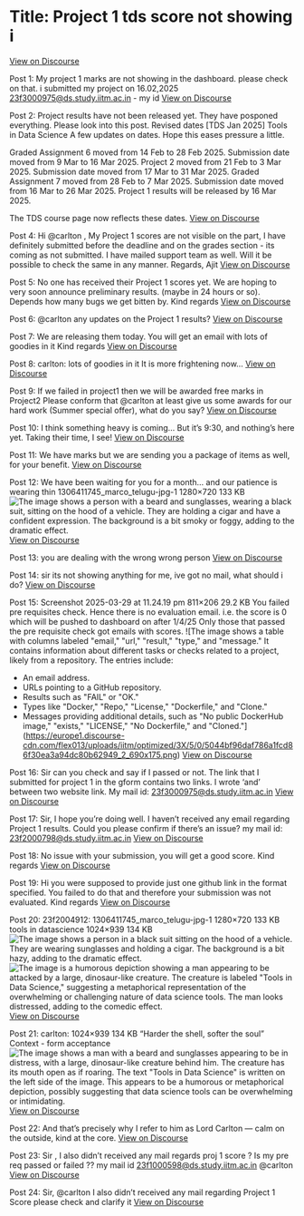 # Title: Project 1 tds score not showing i
[View on Discourse](https://discourse.onlinedegree.iitm.ac.in/t/project-1-tds-score-not-showing-i/168916)

Post 1: My project 1 marks are not showing in the dashboard. please check on that. i submitted my project on 16.02,2025 23f3000975@ds.study.iitm.ac.in  - my id
[View on Discourse](https://discourse.onlinedegree.iitm.ac.in/t/project-1-tds-score-not-showing-i/168916/1)


Post 2: Project results have not been released yet. They have posponed everything. Please look into this post. Revised dates [TDS Jan 2025] Tools in Data Science A few updates on dates. Hope this eases pressure a little. 

Graded Assignment 6 moved from 14 Feb to 28 Feb 2025. Submission date moved from 9 Mar to 16 Mar 2025.
Project 2 moved from 21 Feb to 3 Mar 2025. Submission date moved from 17 Mar to 31 Mar 2025.
Graded Assignment 7 moved from 28 Feb to 7 Mar 2025. Submission date moved from 16 Mar to 26 Mar 2025.
Project 1 results will be released by 16 Mar 2025.

The TDS course page now reflects these dates.
[View on Discourse](https://discourse.onlinedegree.iitm.ac.in/t/project-1-tds-score-not-showing-i/168916/2)


Post 4: Hi @carlton , My Project 1 scores are not visible on the part, I have definitely submitted before the deadline and on the grades section - its coming as not submitted. I have mailed support team as well. Will it be possible to check the same in any manner. Regards, Ajit
[View on Discourse](https://discourse.onlinedegree.iitm.ac.in/t/project-1-tds-score-not-showing-i/168916/4)


Post 5: No one has received their Project 1 scores yet. We are hoping to very soon announce preliminary results. (maybe in 24 hours or so). Depends how many bugs we get bitten by. Kind regards
[View on Discourse](https://discourse.onlinedegree.iitm.ac.in/t/project-1-tds-score-not-showing-i/168916/5)


Post 6: @carlton any updates on the Project 1 results?
[View on Discourse](https://discourse.onlinedegree.iitm.ac.in/t/project-1-tds-score-not-showing-i/168916/6)


Post 7: We are releasing them today. You will get an email with lots of goodies in it Kind regards
[View on Discourse](https://discourse.onlinedegree.iitm.ac.in/t/project-1-tds-score-not-showing-i/168916/7)


Post 8: carlton: lots of goodies in it It is more frightening now…
[View on Discourse](https://discourse.onlinedegree.iitm.ac.in/t/project-1-tds-score-not-showing-i/168916/8)


Post 9: If we failed in project1 then we will be awarded free marks in Project2 Please conform that @carlton at least give us some awards for our hard work (Summer special offer), what do you say?
[View on Discourse](https://discourse.onlinedegree.iitm.ac.in/t/project-1-tds-score-not-showing-i/168916/9)


Post 10: I think something heavy is coming… But it’s 9:30, and nothing’s here yet. Taking their time, I see!
[View on Discourse](https://discourse.onlinedegree.iitm.ac.in/t/project-1-tds-score-not-showing-i/168916/10)


Post 11: We have marks but we are sending you a package of items as well, for your benefit.
[View on Discourse](https://discourse.onlinedegree.iitm.ac.in/t/project-1-tds-score-not-showing-i/168916/11)


Post 12: We have been waiting for you for a month… and our patience is wearing thin 1306411745_marco_telugu-jpg-1 1280×720 133 KB
![The image shows a person with a beard and sunglasses, wearing a black suit, sitting on the hood of a vehicle. They are holding a cigar and have a confident expression. The background is a bit smoky or foggy, adding to the dramatic effect.](https://europe1.discourse-cdn.com/flex013/uploads/iitm/optimized/3X/c/2/c2b3cf40d7c5b4b3540661aadd70ad58532b671b_2_690x388.jpeg)
[View on Discourse](https://discourse.onlinedegree.iitm.ac.in/t/project-1-tds-score-not-showing-i/168916/12)


Post 13: you are dealing with the wrong wrong person
[View on Discourse](https://discourse.onlinedegree.iitm.ac.in/t/project-1-tds-score-not-showing-i/168916/13)


Post 14: sir its not showing anything for me, ive got no mail, what should i do?
[View on Discourse](https://discourse.onlinedegree.iitm.ac.in/t/project-1-tds-score-not-showing-i/168916/14)


Post 15: Screenshot 2025-03-29 at 11.24.19 pm 811×206 29.2 KB You failed pre requisites check. Hence there is no evaluation email. i.e. the score is 0 which will be pushed to dashboard on after 1/4/25 Only those that passed the pre requisite check got emails with scores.
![The image shows a table with columns labeled "email," "url," "result," "type," and "message." It contains information about different tasks or checks related to a project, likely from a repository. The entries include:

- An email address.
- URLs pointing to a GitHub repository.
- Results such as "FAIL" or "OK."
- Types like "Docker," "Repo," "License," "Dockerfile," and "Clone."
- Messages providing additional details, such as "No public DockerHub image," "exists," "LICENSE," "No Dockerfile," and "Cloned."](https://europe1.discourse-cdn.com/flex013/uploads/iitm/optimized/3X/5/0/5044bf96daf786a1fcd86f30ea3a94dc80b62949_2_690x175.png)
[View on Discourse](https://discourse.onlinedegree.iitm.ac.in/t/project-1-tds-score-not-showing-i/168916/15)


Post 16: Sir can you check and say if I passed or not. The link that I submitted for project 1 in the gform contains two links. I wrote ‘and’ between two website link. My mail id: 23f3000975@ds.study.iitm.ac.in
[View on Discourse](https://discourse.onlinedegree.iitm.ac.in/t/project-1-tds-score-not-showing-i/168916/16)


Post 17: Sir, I hope you’re doing well. I haven’t received any email regarding Project 1 results. Could you please confirm if there’s an issue? my mail id: 23f2000798@ds.study.iitm.ac.in
[View on Discourse](https://discourse.onlinedegree.iitm.ac.in/t/project-1-tds-score-not-showing-i/168916/17)


Post 18: No issue with your submission, you will get a good score. Kind regards
[View on Discourse](https://discourse.onlinedegree.iitm.ac.in/t/project-1-tds-score-not-showing-i/168916/18)


Post 19: Hi you were supposed to provide just one github link in the format specified. You failed to do that and therefore your submission was not evaluated. Kind regards
[View on Discourse](https://discourse.onlinedegree.iitm.ac.in/t/project-1-tds-score-not-showing-i/168916/19)


Post 20: 23f2004912: 1306411745_marco_telugu-jpg-1 1280×720 133 KB tools in datascience 1024×939 134 KB
![The image shows a person in a black suit sitting on the hood of a vehicle. They are wearing sunglasses and holding a cigar. The background is a bit hazy, adding to the dramatic effect.](https://europe1.discourse-cdn.com/flex013/uploads/iitm/optimized/3X/c/2/c2b3cf40d7c5b4b3540661aadd70ad58532b671b_2_690x388.jpeg)
![The image is a humorous depiction showing a man appearing to be attacked by a large, dinosaur-like creature. The creature is labeled "Tools in Data Science," suggesting a metaphorical representation of the overwhelming or challenging nature of data science tools. The man looks distressed, adding to the comedic effect.](https://europe1.discourse-cdn.com/flex013/uploads/iitm/optimized/3X/a/e/ae725715cb22440a81895770878ed664acb2da80_2_545x500.jpeg)
[View on Discourse](https://discourse.onlinedegree.iitm.ac.in/t/project-1-tds-score-not-showing-i/168916/20)


Post 21: carlton: 1024×939 134 KB “Harder the shell, softer the soul” Context - form acceptance
![The image shows a man with a beard and sunglasses appearing to be in distress, with a large, dinosaur-like creature behind him. The creature has its mouth open as if roaring. The text "Tools in Data Science" is written on the left side of the image. This appears to be a humorous or metaphorical depiction, possibly suggesting that data science tools can be overwhelming or intimidating.](https://europe1.discourse-cdn.com/flex013/uploads/iitm/optimized/3X/a/e/ae725715cb22440a81895770878ed664acb2da80_2_545x500.jpeg)
[View on Discourse](https://discourse.onlinedegree.iitm.ac.in/t/project-1-tds-score-not-showing-i/168916/21)


Post 22: And that’s precisely why I refer to him as Lord Carlton — calm on the outside, kind at the core.
[View on Discourse](https://discourse.onlinedegree.iitm.ac.in/t/project-1-tds-score-not-showing-i/168916/22)


Post 23: Sir , I also didn’t received any mail regards proj 1 score ? Is my pre req passed or failed ?? my mail id 23f1000598@ds.study.iitm.ac.in @carlton
[View on Discourse](https://discourse.onlinedegree.iitm.ac.in/t/project-1-tds-score-not-showing-i/168916/23)


Post 24: Sir, @carlton I also didn’t received any mail regarding Project 1 Score please check and clarify it
[View on Discourse](https://discourse.onlinedegree.iitm.ac.in/t/project-1-tds-score-not-showing-i/168916/24)


